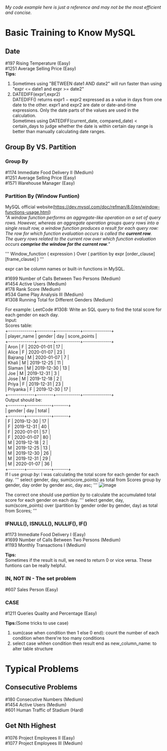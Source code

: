 *My code example here is just a reference and may not be the most efficient and concise.*  
# Basic Training to Know MySQL
## Date
#197 Rising Temperature (Easy)  
#1251 Average Selling Price (Easy)  
**Tips:**
1. Sometimes using "BETWEEN date1 AND date2" will run faster than using "expr <= date1 and expr >= date2"  
2. DATEDIFF(expr1,expr2)  
DATEDIFF() returns expr1 − expr2 expressed as a value in days from one date to the other. expr1 and expr2 are date or date-and-time expressions. Only the date parts of the values are used in the calculation.  
Sometimes using DATEDIFF(current_date, compared_date) < certain_days to judge whether the date is within certain day range is better than manually calculating date ranges.  

## Group By VS. Partition
### Group By
#1174 Immediate Food Delivery II (Medium)  
#1251 Average Selling Price (Easy)  
#1571 Warehouse Manager (Easy)  

### Partition By (Window Funtion)
MySQL official website(https://dev.mysql.com/doc/refman/8.0/en/window-functions-usage.html)  
*"A window function performs an aggregate-like operation on a set of query rows. However, whereas an aggregate operation groups query rows into a single result row, a window function produces a result for each query row:*  
*The row for which function evaluation occurs is called the **current row**.*  
*The query rows related to the current row over which function evaluation occurs **comprise the window for the current row**."*  
  
'''
Window_function ( expression ) Over ( partition by expr [order_clause] [frame_clause] )
'''
  
expr can be column names or built-in functions in MySQL.  
  
#1699 Number of Calls Between Two Persons (Medium)  
#1454 Active Users (Medium)  
#178 Rank Score (Medium)  
#534 Game Play Analysis III (Medium)  
#1308 Running Total for Different Genders (Medium)  
  
For example:
LeetCode #1308: Write an SQL query to find the total score for each gender on each day.  
Input:   
Scores table:  
+-------------+--------+------------+--------------+  
| player_name | gender | day        | score_points |  
+-------------+--------+------------+--------------+  
| Aron        | F      | 2020-01-01 | 17           |  
| Alice       | F      | 2020-01-07 | 23           |  
| Bajrang     | M      | 2020-01-07 | 7            |  
| Khali       | M      | 2019-12-25 | 11           |  
| Slaman      | M      | 2019-12-30 | 13           |  
| Joe         | M      | 2019-12-31 | 3            |  
| Jose        | M      | 2019-12-18 | 2            |  
| Priya       | F      | 2019-12-31 | 23           |  
| Priyanka    | F      | 2019-12-30 | 17           |  
+-------------+--------+------------+--------------+  
Output should be:   
+--------+------------+-------+  
| gender | day        | total |  
+--------+------------+-------+  
| F      | 2019-12-30 | 17    |  
| F      | 2019-12-31 | 40    |  
| F      | 2020-01-01 | 57    |  
| F      | 2020-01-07 | 80    |  
| M      | 2019-12-18 | 2     |  
| M      | 2019-12-25 | 13    |  
| M      | 2019-12-30 | 26    |  
| M      | 2019-12-31 | 29    |  
| M      | 2020-01-07 | 36    |  
+--------+------------+-------+  
If I use *group by*: I was calculating the total score for each gender for each day.
'''
select gender, day, sum(score_points) as total
from Scores
group by gender, day
order by gender asc, day asc;
'''
![image](https://user-images.githubusercontent.com/95600628/172246818-ccd49e00-d96f-41af-979c-8759e381ecf1.png)

The correct one should use *partiion by* to calculate the accumulated total score for each gender on each day.
'''
select gender, day, sum(score_points) over (partition by gender order by gender, day) as total
from Scores;
'''

### IFNULL(), ISNULL(), NULLIF(), IF()
#1173 Immediate Food Delivery I (Easy)  
#1699 Number of Calls Between Two Persons (Medium)  
#1193 Monthly Transactions I (Medium)  

**Tips:**  
Sometimes if the result is null, we need to return 0 or vice versa. These funtions can be really helpful.  

### IN, NOT IN - The set problem
#607 Sales Person (Easy)  

### CASE
#1211 Queries Quality and Percentage (Easy)  

**Tips:**(Some tricks to use case)  
1. sum(case when condition then 1 else 0 end): count the number of each condition when there're too many conditions  
2. select case whhen condition then result end as new_column_name: to alter table structure  

# Typical Problems
## Consecutive Problems
#180 Consecutive Numbers (Medium)  
#1454 Active Users (Medium)  
#601 Human Traffic of Stadium (Hard)  

## Get Nth Highest
#1076 Project Employees II (Easy)  
#1077 Project Employees III (Medium)  
